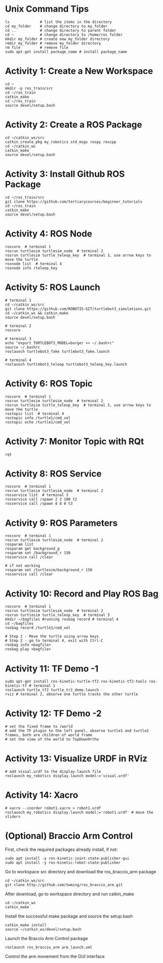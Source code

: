 # Unix Command Tips
```
ls              # list the items in the directory
cd my_folder    # change directory to my_folder
cd ..           # change directory to parent folder
cd ~            # change directory to /home/ros folder
mkdir my_folder # create new my_folder directory
rmdir my_folder # remove my_folder directory
rm file         # remove file
sudo apt-get install package_name # install package_name
```
# Activity 1: Create a New Workspace
```
cd ~
mkdir -p ros_train/src
cd ~/ros_train
catkin_make
cd ~/ros_train
source devel/setup.bash
```
# Activity 2: Create a ROS Package
```
cd ~/catkin_ws/src
catkin_create_pkg my_robotics std_msgs rospy roscpp
cd ~/catkin_ws
catkin_make
source devel/setup.bash
```
# Activity 3: Install Github ROS Package
```
cd ~/ros_train/src
git clone https://github.com/tertiarycourses/beginner_tutorials
cd ~/ros_train
catkin_make
source devel/setup.bash
```
# Activity 4: ROS Node
```
roscore  # terminal 1
rosrun turtlesim turtlesim_node  # terminal 2
rosrun turtlesim turtle_teleop_key  # terminal 3, use arrow keys to move the turtle
rosnode list  # terminal 4
rosnode info /teleop_key
```
# Activity 5: ROS Launch
```
# terminal 1
cd ~/catkin_ws/src
git clone https://github.com/ROBOTIS-GIT/turtlebot3_simulations.git
cd ~/catkin_ws && catkin_make
source devel/setup.bash

# terminal 2
roscore

# terminal 3
echo "export TURTLEBOT3_MODEL=burger >> ~/.bashrc"
source ~/.bashrc
roslaunch turtlebot3_fake turtlebot3_fake.launch

# terminal 4
roslaunch turtlebot3_teleop turtlebot3_teleop_key.launch
```
# Activity 6: ROS Topic
```
roscore  # terminal 1
rosrun turtlesim turtlesim_node  # terminal 2
rosrun turtlesim turtle_teleop_key  # terminal 3, use arrow keys to move the turtle
rostopic list  # terminal 4
rostopic info /turtle1/cmd_vel
rostopic echo /turtle1/cmd_vel
```
# Activity 7: Monitor Topic with RQt
```
rqt
```
# Activity 8: ROS Service
```
roscore  # terminal 1
rosrun turtlesim turtlesim_node  # terminal 2
rosservice list  # terminal 3
rosservice call /spawn 2 2 180 t2
rosservice call /spawn 8 8 0 t3
```
# Activity 9: ROS Parameters
```
roscore  # terminal 1
rosrun turtlesim turtlesim_node  # terminal 2
rosparam list
rosparam get background_g
rosparam set /background_r 150
rosservice call /clear

# if not working
rosparam set /turtlesim/background_r 150
rosservice call /clear
```
# Activity 10: Record and Play ROS Bag
```
roscore  # terminal 1
rosrun turtlesim turtlesim_node  # terminal 2
rosrun turtlesim turtle_teleop_key  # terminal 3
mkdir ~/bagfiles #running rosbag record # terminal 4
cd ~/bagfiles
rosbag record /turtle1/cmd_vel

# Step 1 - Move the turtle using arrow keys
# Step 2 - go to terminal 4, exit with Ctrl-C
rosbag info <bagfile>
rosbag play <bagfile> 
```
# Activity 11: TF Demo -1
```
sudo apt-get install ros-kinetic-turtle-tf2 ros-kinetic-tf2-tools ros-kinetic-tf # terminal 1
roslaunch turtle_tf2 turtle_tr2_demo.launch 
rviz # terminal 2, observe one turtle tracks the other turtle
```
# Activity 12: TF Demo -2
```
# set the fixed frame to /world
# add the TF plugin to the left panel, observe turtle1 and turtle2 frames, both are children of world frame
# set the view of the world to TopDownOrtho
```
# Activity 13: Visualize URDF in RViz
```
# add visual.urdf to the display.launch file
roslaunch my_robotics display.launch model:='visual.urdf'
```
# Activity 14: Xacro
```
# xacro --inorder robot1.xacro > robot1.urdf
roslaunch my_robotics display.launch model:='robot1.urdf' # move the sliders
```
# (Optional) Braccio Arm Control 
First, check the required packages already install, if not:
```
sudo apt install -y ros-kinetic-joint-state-publisher-gui
sudo apt install -y ros-kinetic-robot-state-publisher
```
Go to workspace src directory and download the ros_braccio_arm package
```
cd ~/catkin_ws/src
git clone http://github.com/twming/ros_braccio_arm.git
```
After download, go to workspace directory and run catkin_make
```
cd ~/catkin_ws
catkin_make
```
Install the successful make package and source the setup.bash
```
catkin_make install
source ~/catkin_ws/devel/setup.bash
```

Launch the Braccio Arm Control package
```
roslaunch ros_braccio_arm arm_launch.xml
```
Control the arm movement from the GUI interface
